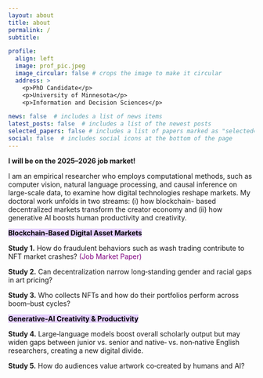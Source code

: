 ```yaml
---
layout: about
title: about
permalink: /
subtitle: 

profile:
  align: left
  image: prof_pic.jpeg
  image_circular: false # crops the image to make it circular
  address: >
    <p>PhD Candidate</p>
    <p>University of Minnesota</p>
    <p>Information and Decision Sciences</p>

news: false  # includes a list of news items
latest_posts: false  # includes a list of the newest posts
selected_papers: false # includes a list of papers marked as "selected={true}"
social: false  # includes social icons at the bottom of the page
---
```


<p><strong>I will be on the 2025–2026 job market!</strong></p>

<p>
I am an empirical researcher who employs computational methods, such as computer vision, natural language processing, and causal inference on large-scale data, to examine how digital technologies reshape markets.
My doctoral work unfolds in two streams: (i) how blockchain- based decentralized markets transform the
creator economy and (ii) how generative AI boosts human productivity and creativity.
</p>

<p><mark style="background-color:#e5d0ff;"><strong>Blockchain-Based Digital Asset Markets</strong></mark></p>
<p><b>Study&nbsp;1.</b> How do fraudulent behaviors such as wash trading contribute to NFT market crashes? <span style="color: purple;">(Job Market Paper)</span></p>
<p><b>Study&nbsp;2.</b> Can decentralization narrow long‑standing gender and racial gaps in art pricing?</p>
<p><b>Study&nbsp;3.</b> Who collects NFTs and how do their portfolios perform across boom–bust cycles?</p>


<p><mark style="background-color:#e5d0ff;"><strong>Generative‑AI Creativity &amp; Productivity</strong></mark></p>
<p><b>Study&nbsp;4.</b> Large‑language models boost overall scholarly output but may widen gaps between junior vs.&nbsp;senior and native‑ vs.&nbsp;non‑native English researchers, creating a new digital divide.</p>
<p><b>Study&nbsp;5.</b> How do audiences value artwork co‑created by humans and AI?</p>



